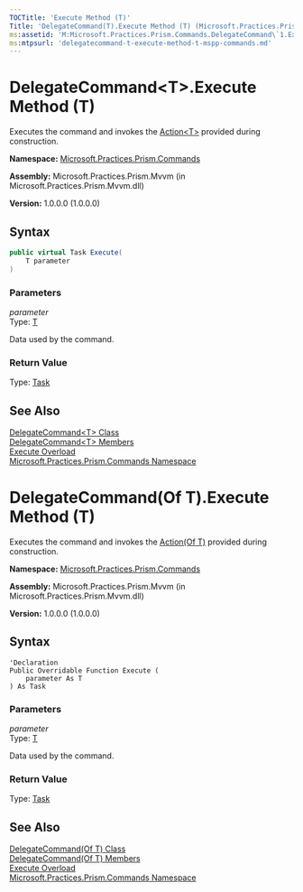 ```yaml
---
TOCTitle: 'Execute Method (T)'
Title: 'DelegateCommand(T).Execute Method (T) (Microsoft.Practices.Prism.Commands)'
ms:assetid: 'M:Microsoft.Practices.Prism.Commands.DelegateCommand\`1.Execute(\`0)'
ms:mtpsurl: 'delegatecommand-t-execute-method-t-mspp-commands.md'
---
```


# DelegateCommand&lt;T&gt;.Execute Method (T)

Executes the command and invokes the [Action&lt;T&gt;](http://msdn.microsoft.com/en-us/library/018hxwa8) provided during construction.

**Namespace:** [Microsoft.Practices.Prism.Commands](/patterns-practices/reference/mspp-commands-namespace)

**Assembly:** Microsoft.Practices.Prism.Mvvm (in Microsoft.Practices.Prism.Mvvm.dll) 

**Version:** 1.0.0.0 (1.0.0.0)

## Syntax

```C#
public virtual Task Execute(
	T parameter
)
```

### Parameters

*parameter*  
Type: [T](/patterns-practices/reference/delegatecommand-t-class-mspp-commands)

Data used by the command.

### Return Value

Type: [Task](http://msdn.microsoft.com/en-us/library/dd235678)

## See Also

[DelegateCommand&lt;T&gt; Class](/patterns-practices/reference/delegatecommand-t-class-mspp-commands)<br/>
[DelegateCommand&lt;T&gt; Members](/patterns-practices/reference/delegatecommand-t-members-mspp-commands)<br/>
[Execute Overload](/patterns-practices/reference/delegatecommand-t-execute-method-mspp-commands)<br/>
[Microsoft.Practices.Prism.Commands Namespace](/patterns-practices/reference/mspp-commands-namespace)<br/>

# DelegateCommand(Of T).Execute Method (T)

Executes the command and invokes the [Action(Of T)](http://msdn.microsoft.com/en-us/library/018hxwa8) provided during construction.

**Namespace:** [Microsoft.Practices.Prism.Commands](/patterns-practices/reference/mspp-commands-namespace)

**Assembly:** Microsoft.Practices.Prism.Mvvm (in Microsoft.Practices.Prism.Mvvm.dll) 

**Version:** 1.0.0.0 (1.0.0.0)

## Syntax

```VB
'Declaration
Public Overridable Function Execute ( 
	parameter As T
) As Task
```

### Parameters

*parameter*  
Type: [T](/patterns-practices/reference/delegatecommand-t-class-mspp-commands)

Data used by the command.

### Return Value

Type: [Task](http://msdn.microsoft.com/en-us/library/dd235678)

## See Also

[DelegateCommand(Of T) Class](/patterns-practices/reference/delegatecommand-t-class-mspp-commands)<br/>
[DelegateCommand(Of T) Members](/patterns-practices/reference/delegatecommand-t-members-mspp-commands)<br/>
[Execute Overload](/patterns-practices/reference/delegatecommand-t-execute-method-mspp-commands)<br/>
[Microsoft.Practices.Prism.Commands Namespace](/patterns-practices/reference/mspp-commands-namespace)<br/>